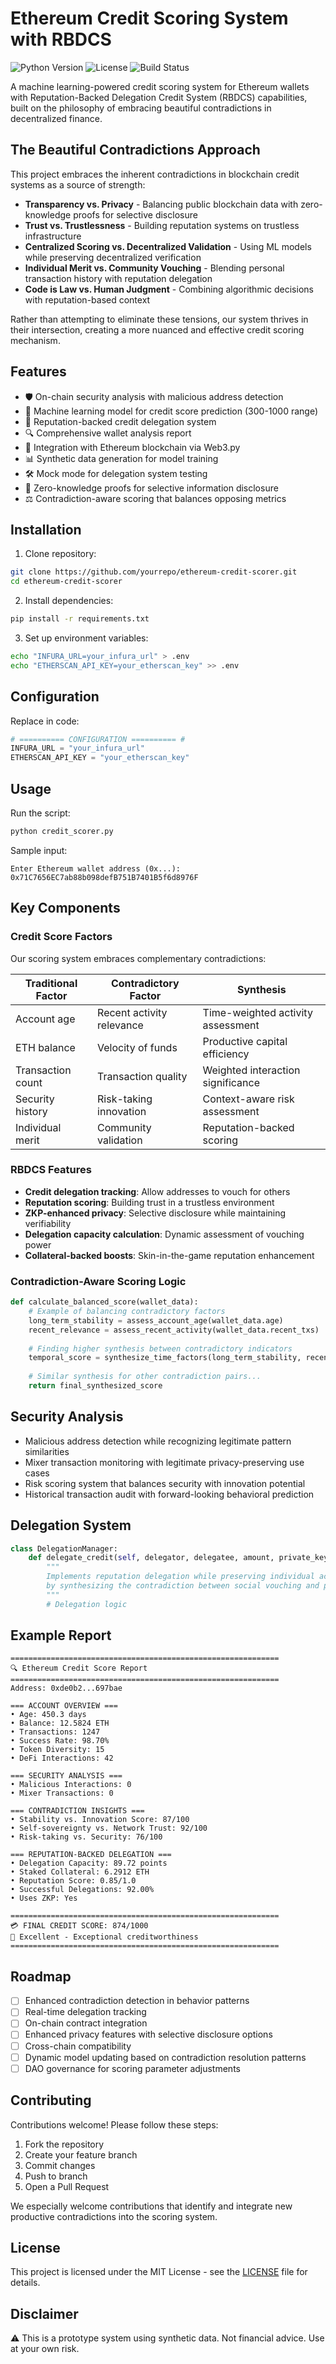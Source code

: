 # Ethereum Credit Scoring System with RBDCS

![Python Version](https://img.shields.io/badge/python-3.8%2B-blue)
![License](https://img.shields.io/badge/license-MIT-green)
![Build Status](https://img.shields.io/badge/build-passing-brightgreen)

A machine learning-powered credit scoring system for Ethereum wallets with Reputation-Backed Delegation Credit System (RBDCS) capabilities, built on the philosophy of embracing beautiful contradictions in decentralized finance.

## The Beautiful Contradictions Approach

This project embraces the inherent contradictions in blockchain credit systems as a source of strength:

- **Transparency vs. Privacy** - Balancing public blockchain data with zero-knowledge proofs for selective disclosure
- **Trust vs. Trustlessness** - Building reputation systems on trustless infrastructure
- **Centralized Scoring vs. Decentralized Validation** - Using ML models while preserving decentralized verification
- **Individual Merit vs. Community Vouching** - Blending personal transaction history with reputation delegation
- **Code is Law vs. Human Judgment** - Combining algorithmic decisions with reputation-based context

Rather than attempting to eliminate these tensions, our system thrives in their intersection, creating a more nuanced and effective credit scoring mechanism.

## Features

- 🛡️ On-chain security analysis with malicious address detection
- 🤖 Machine learning model for credit score prediction (300-1000 range)
- 🤝 Reputation-backed credit delegation system
- 🔍 Comprehensive wallet analysis report
- 🔄 Integration with Ethereum blockchain via Web3.py
- 📊 Synthetic data generation for model training
- 🛠️ Mock mode for delegation system testing
- 🔐 Zero-knowledge proofs for selective information disclosure
- ⚖️ Contradiction-aware scoring that balances opposing metrics

## Installation

1. Clone repository:
```bash
git clone https://github.com/yourrepo/ethereum-credit-scorer.git
cd ethereum-credit-scorer
```

2. Install dependencies:
```bash
pip install -r requirements.txt
```

3. Set up environment variables:
```bash
echo "INFURA_URL=your_infura_url" > .env
echo "ETHERSCAN_API_KEY=your_etherscan_key" >> .env
```

## Configuration

Replace in code:
```python
# ========== CONFIGURATION ========== #
INFURA_URL = "your_infura_url"
ETHERSCAN_API_KEY = "your_etherscan_key"
```

## Usage

Run the script:
```bash
python credit_scorer.py
```

Sample input:
```
Enter Ethereum wallet address (0x...): 0x71C7656EC7ab88b098defB751B7401B5f6d8976F
```

## Key Components

### Credit Score Factors

Our scoring system embraces complementary contradictions:

| Traditional Factor | Contradictory Factor | Synthesis |
|--------------------|----------------------|-----------|
| Account age | Recent activity relevance | Time-weighted activity assessment |
| ETH balance | Velocity of funds | Productive capital efficiency |
| Transaction count | Transaction quality | Weighted interaction significance |
| Security history | Risk-taking innovation | Context-aware risk assessment |
| Individual merit | Community validation | Reputation-backed scoring |

### RBDCS Features

- **Credit delegation tracking**: Allow addresses to vouch for others
- **Reputation scoring**: Building trust in a trustless environment
- **ZKP-enhanced privacy**: Selective disclosure while maintaining verifiability
- **Delegation capacity calculation**: Dynamic assessment of vouching power
- **Collateral-backed boosts**: Skin-in-the-game reputation enhancement

### Contradiction-Aware Scoring Logic

```python
def calculate_balanced_score(wallet_data):
    # Example of balancing contradictory factors
    long_term_stability = assess_account_age(wallet_data.age)
    recent_relevance = assess_recent_activity(wallet_data.recent_txs)
    
    # Finding higher synthesis between contradictory indicators
    temporal_score = synthesize_time_factors(long_term_stability, recent_relevance)
    
    # Similar synthesis for other contradiction pairs...
    return final_synthesized_score
```

## Security Analysis

- Malicious address detection while recognizing legitimate pattern similarities
- Mixer transaction monitoring with legitimate privacy-preserving use cases
- Risk scoring system that balances security with innovation potential
- Historical transaction audit with forward-looking behavioral prediction

## Delegation System

```python
class DelegationManager:
    def delegate_credit(self, delegator, delegatee, amount, private_key):
        """
        Implements reputation delegation while preserving individual accountability
        by synthesizing the contradiction between social vouching and personal merit.
        """
        # Delegation logic
```

## Example Report

```
============================================================
🔍 Ethereum Credit Score Report
============================================================
Address: 0xde0b2...697bae

=== ACCOUNT OVERVIEW ===
• Age: 450.3 days
• Balance: 12.5824 ETH
• Transactions: 1247
• Success Rate: 98.70%
• Token Diversity: 15
• DeFi Interactions: 42

=== SECURITY ANALYSIS ===
• Malicious Interactions: 0
• Mixer Transactions: 0

=== CONTRADICTION INSIGHTS ===
• Stability vs. Innovation Score: 87/100
• Self-sovereignty vs. Network Trust: 92/100
• Risk-taking vs. Security: 76/100

=== REPUTATION-BACKED DELEGATION ===
• Delegation Capacity: 89.72 points
• Staked Collateral: 6.2912 ETH
• Reputation Score: 0.85/1.0
• Successful Delegations: 92.00%
• Uses ZKP: Yes

============================================================
💳 FINAL CREDIT SCORE: 874/1000
💎 Excellent - Exceptional creditworthiness
============================================================
```

## Roadmap

- [ ] Enhanced contradiction detection in behavior patterns
- [ ] Real-time delegation tracking
- [ ] On-chain contract integration
- [ ] Enhanced privacy features with selective disclosure options
- [ ] Cross-chain compatibility
- [ ] Dynamic model updating based on contradiction resolution patterns
- [ ] DAO governance for scoring parameter adjustments

## Contributing

Contributions welcome! Please follow these steps:
1. Fork the repository
2. Create your feature branch
3. Commit changes
4. Push to branch
5. Open a Pull Request

We especially welcome contributions that identify and integrate new productive contradictions into the scoring system.

## License

This project is licensed under the MIT License - see the [LICENSE](LICENSE) file for details.

## Disclaimer

⚠️ This is a prototype system using synthetic data. Not financial advice. Use at your own risk.




